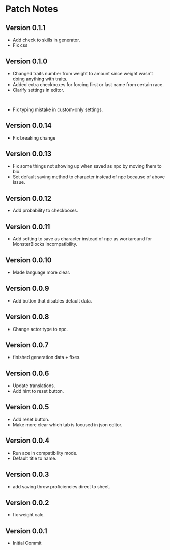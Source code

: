 # Patch Notes

## Version 0.1.1

* Add check to skills in generator.
* Fix css

## Version 0.1.0

* Changed traits number from weight to amount since weight wasn't doing anything with traits.
* Added extra checkboxes for forcing first or last name from certain race.
* Clarify settings in editor.

&nbsp;

* Fix typing mistake in custom-only settings.

## Version 0.0.14

* Fix breaking change

## Version 0.0.13

* Fix some things not showing up when saved as npc by moving them to bio.
* Set default saving method to character instead of npc because of above issue.

## Version 0.0.12

* Add probability to checkboxes.

## Version 0.0.11

* Add setting to save as character instead of npc as workaround for MonsterBlocks incompatibility.

## Version 0.0.10

* Made language more clear.

## Version 0.0.9

* Add button that disables default data.

## Version 0.0.8

* Change actor type to npc.

## Version 0.0.7

* finished generation data + fixes.

## Version 0.0.6

* Update translations.
* Add hint to reset button.

## Version 0.0.5

* Add reset button.
* Make more clear which tab is focused in json editor.

## Version 0.0.4

* Run ace in compatibility mode.
* Default title to name.

## Version 0.0.3

* add saving throw proficiencies direct to sheet.

## Version 0.0.2

* fix weight calc.

## Version 0.0.1

* Initial Commit
